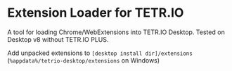 # Extension Loader for TETR.IO

A tool for loading Chrome/WebExtensions into TETR.IO Desktop. Tested on Desktop v8 without TETR.IO PLUS.

Add unpacked extensions to `[desktop install dir]/extensions` (`%appdata%/tetrio-desktop/extensions` on Windows)

